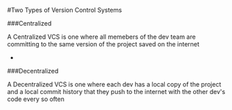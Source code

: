 #Two Types of Version Control Systems

###Centralized

A Centralized VCS is one where all memebers of the dev team are committing to the same version of the project saved on the internet

-

###Decentralized

A Decentralized VCS is one where each dev has a local copy of the project and a local commit history that they push to the internet with the other dev's code every so often

